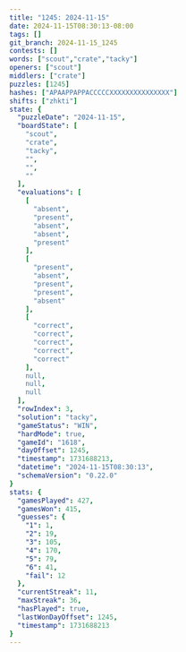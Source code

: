 ```yaml
---
title: "1245: 2024-11-15"
date: 2024-11-15T08:30:13-08:00
tags: []
git_branch: 2024-11-15_1245
contests: []
words: ["scout","crate","tacky"]
openers: ["scout"]
middlers: ["crate"]
puzzles: [1245]
hashes: ["APAAPPAPPACCCCCXXXXXXXXXXXXXXX"]
shifts: ["zhkti"]
state: {
  "puzzleDate": "2024-11-15",
  "boardState": [
    "scout",
    "crate",
    "tacky",
    "",
    "",
    ""
  ],
  "evaluations": [
    [
      "absent",
      "present",
      "absent",
      "absent",
      "present"
    ],
    [
      "present",
      "absent",
      "present",
      "present",
      "absent"
    ],
    [
      "correct",
      "correct",
      "correct",
      "correct",
      "correct"
    ],
    null,
    null,
    null
  ],
  "rowIndex": 3,
  "solution": "tacky",
  "gameStatus": "WIN",
  "hardMode": true,
  "gameId": "1618",
  "dayOffset": 1245,
  "timestamp": 1731688213,
  "datetime": "2024-11-15T08:30:13",
  "schemaVersion": "0.22.0"
}
stats: {
  "gamesPlayed": 427,
  "gamesWon": 415,
  "guesses": {
    "1": 1,
    "2": 19,
    "3": 105,
    "4": 170,
    "5": 79,
    "6": 41,
    "fail": 12
  },
  "currentStreak": 11,
  "maxStreak": 36,
  "hasPlayed": true,
  "lastWonDayOffset": 1245,
  "timestamp": 1731688213
}
---
```

<!-- more -->
